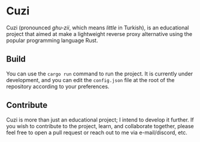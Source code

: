 # Cuzi

Cuzi (pronounced _ghu-zii_, which means _little_ in Turkish), is an educational project that aimed at make a lightweight reverse proxy alternative using the popular programming language Rust.

## Build

You can use the `cargo run` command to run the project. It is currently under development, and you can edit the `config.json` file at the root of the repository according to your preferences.

## Contribute

Cuzi is more than just an educational project; I intend to develop it further. If you wish to contribute to the project, learn, and collaborate together, please feel free to open a pull request or reach out to me via e-mail/discord, etc.
